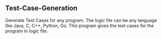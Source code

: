 ## Test-Case-Generation
Generate Test Cases for any program.
The logic file can be any language like Java, C, C++, Python, Go.
This program gives the test cases for the program in logic file.
